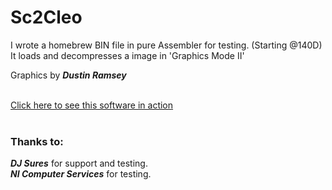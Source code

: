 # Sc2Cleo

I wrote a homebrew BIN file in pure Assembler for testing. (Starting @140D)  
It loads and decompresses a image in 'Graphics Mode II'<br>

Graphics by  ***Dustin Ramsey***<br><br>

[Click here to see this software in action](https://youtu.be/_EWXAR0DiLM)<br><br>

### Thanks to:
***DJ Sures*** for support and testing.<br>
***NI Computer Services*** for testing.
